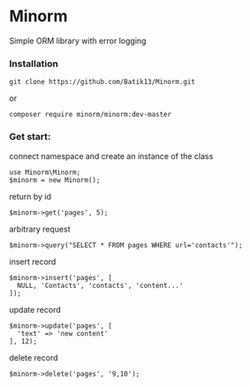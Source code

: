 # Minorm
Simple ORM library with error logging

### Installation
```
git clone https://github.com/Batik13/Minorm.git
```
or
```
composer require minorm/minorm:dev-master
```

### Get start:
connect namespace and create an instance of the class
```
use Minorm\Minorm;
$minorm = new Minorm();
```
return by id
```
$minorm->get('pages', 5);
```
arbitrary request
```
$minorm->query("SELECT * FROM pages WHERE url='contacts'");
```
insert record
```
$minorm->insert('pages', [
  NULL, 'Contacts', 'contacts', 'content...'
]);
```
update record
```
$minorm->update('pages', [
  'text' => 'new content'
], 12);
```
delete record
```
$minorm->delete('pages', '9,10');
```
